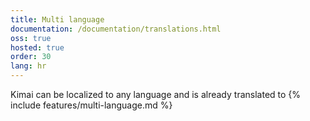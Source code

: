 ```yaml
---
title: Multi language
documentation: /documentation/translations.html
oss: true
hosted: true
order: 30
lang: hr
---
```


Kimai can be localized to any language and is already translated to
{% include features/multi-language.md %}
